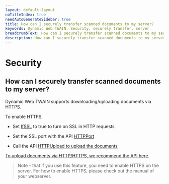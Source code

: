 ```yaml
---
layout: default-layout
noTitleIndex: true
needAutoGenerateSidebar: true
title: How can I securely transfer scanned documents to my server?
keywords: Dynamic Web TWAIN, Security, securely transfer, server
breadcrumbText: How can I securely transfer scanned documents to my server?
description: How can I securely transfer scanned documents to my server?
---
```


# Security

## How can I securely transfer scanned documents to my server?

Dynamic Web TWAIN supports downloading/uploading documents via HTTPS.

To enable HTTPS,

- Set <a href="/web-twain/docs/info/api/WebTwain_IO.html#ifssl" target="_blank">IfSSL</a> to true to turn on SSL in HTTP requests

- Set the SSL port with the API <a href="/web-twain/docs/info/api/WebTwain_IO.html#httpport" target="_blank">HTTPPort</a>

- Call the API <a href="/web-twain/docs/info/api/WebTwain_IO.html#httpupload" target="_blank">HTTPUpload to upload the documents

To upload documents via HTTP/HTTPS, we recommend the API <a href="/web-twain/docs/general-usage/image-export/index.html#upload" target="_blank">here</a>.

> Note - that if you use this feature, you need to enable HTTPS on the server. For how to enable HTTPS, please check out the manual of your webserver.
